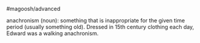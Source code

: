 #magoosh/advanced

anachronism (noun): something that is inappropriate for the given time period (usually something old). 
Dressed in 15th century clothing each day, Edward was a walking anachronism. 
